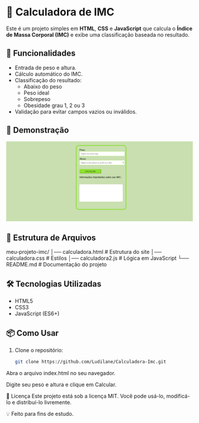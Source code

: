# 🧮 Calculadora de IMC

Este é um projeto simples em **HTML**, **CSS** e **JavaScript** que calcula o **Índice de Massa Corporal (IMC)** e exibe uma classificação baseada no resultado.

## 🚀 Funcionalidades
- Entrada de peso e altura.
- Cálculo automático do IMC.
- Classificação do resultado:
  - Abaixo do peso
  - Peso ideal
  - Sobrepeso
  - Obesidade grau 1, 2 ou 3
- Validação para evitar campos vazios ou inválidos.

## 📸 Demonstração
![Exemplo de funcionamento](./calculadoraimc.png)  

## 📂 Estrutura de Arquivos
meu-projeto-imc/
│── calculadora.html       # Estrutura do site
│── calculadora.css        # Estilos 
│── calculadora2.js        # Lógica em JavaScript
└── README.md        # Documentação do projeto


## 🛠️ Tecnologias Utilizadas
- HTML5
- CSS3
- JavaScript (ES6+)

## 📦 Como Usar
1. Clone o repositório:
   ```bash
   git clone https://github.com/Ludilane/Calculadora-Imc.git
Abra o arquivo index.html no seu navegador.

Digite seu peso e altura e clique em Calcular.

📄 Licença
Este projeto está sob a licença MIT.
Você pode usá-lo, modificá-lo e distribuí-lo livremente.

💡 Feito  para fins de estudo.

